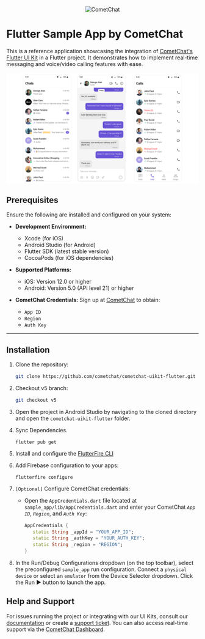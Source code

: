 
<p align="center">
  <img alt="CometChat" src="https://assets.cometchat.io/website/images/logos/banner.png">
</p>

# Flutter Sample App by CometChat

This is a reference application showcasing the integration of [CometChat's Flutter UI Kit](https://www.cometchat.com/docs/ui-kit/flutter/5.0/overview) in a Flutter project. It demonstrates how to implement real-time messaging and voice/video calling features with ease.

<div style="display: flex; align-items: center; justify-content: center">
   <img src="../screenshots/overview_cometchat_screens.png" />
</div>



## Prerequisites

Ensure the following are installed and configured on your system:

- **Development Environment:**
  - Xcode (for iOS)
  - Android Studio (for Android)
  - Flutter SDK (latest stable version)
  - CocoaPods (for iOS dependencies)

- **Supported Platforms:**
  - iOS: Version 12.0 or higher
  - Android: Version 5.0 (API level 21) or higher

- **CometChat Credentials:**
  Sign up at [CometChat](https://app.cometchat.com/) to obtain:
  - `App ID`
  - `Region`
  - `Auth Key`

---

## Installation

1. Clone the repository:
   ```sh
   git clone https://github.com/cometchat/cometchat-uikit-flutter.git
   ```

2. Checkout v5 branch:
   ```sh
   git checkout v5
   ```

3. Open the project in Android Studio by navigating to the cloned directory and open the `cometchat-uikit-flutter` folder.

4. Sync Dependencies.
    ``` 
    flutter pub get
    ```

5. Install and configure the [FlutterFire CLI](https://firebase.google.com/docs/flutter/setup?platform=ios#install-cli-tools)

6. Add Firebase configuration to your apps:

    ``` 
    flutterfire configure 
    ```


7. `[Optional]` Configure CometChat credentials:
   - Open the `AppCredentials.dart` file located at `sample_app/lib/AppCredentials.dart` and enter your CometChat _`App ID`_, _`Region`_, and _`Auth Key`_:
     ```dart
     AppCredentials {
        static String _appId = "YOUR_APP_ID";
        static String _authKey = "YOUR_AUTH_KEY";
        static String _region = "REGION";
     }
     ```

8. In the Run/Debug Configurations dropdown (on the top toolbar), select the preconfigured `sample_app` run configuration. Connect a `physical device` or select an `emulator` from the Device Selector dropdown. Click the Run ▶ button to launch the app.


## Help and Support

For issues running the project or integrating with our UI Kits, consult our [documentation](https://www.cometchat.com/docs/ui-kit/android/5.0/getting-started) or create a [support ticket](https://help.cometchat.com/hc/en-us). You can also access real-time support via the [CometChat Dashboard](http://app.cometchat.com/).